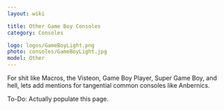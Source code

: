 ```yaml
---
layout: wiki

title: Other Game Boy Consoles
category: Consoles

logo: logos/GameBoyLight.png
photo: consoles/GameBoyLight.jpg
model: Other
---
```

For shit like Macros, the Visteon, Game Boy Player, Super Game Boy, and hell, lets add mentions for tangential common consoles like Anbernics. 

To-Do: Actually populate this page. 